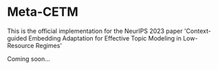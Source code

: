 # Meta-CETM

This is the official implementation for the NeurIPS 2023 paper 'Context-guided Embedding Adaptation for Effective Topic Modeling in Low-Resource Regimes'

Coming soon...
